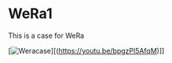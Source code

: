# WeRa1
This is a case for WeRa


[![Weracase](https://i9.ytimg.com/vi/bpgzPl5AfqM/mqdefault.jpg?v=682749e5&sqp=CJCTncEG&rs=AOn4CLAbIqEqvToFA0aSg_yF97Kh8ZAdjg)][(https://youtu.be/bpgzPl5AfqM)]]
